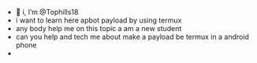 - 👋 i, I’m @Tophills18
- i want to learn here apbot payload by using termux
- any body help me on this topic a am a new student 
- can you help and tech me about make a payload be termux in a android phone
- 

